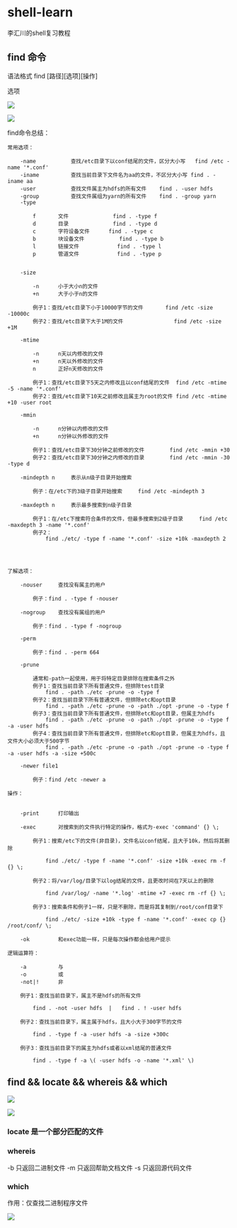 # shell-learn
李汇川的shell复习教程


## find 命令
语法格式 find [路径][选项][操作]

选项

![](./photo/01.png)


![](./photo/02.png)



find命令总结：

	常用选项：
	
		-name			查找/etc目录下以conf结尾的文件，区分大小写	find /etc -name '*.conf'
		-iname			查找当前目录下文件名为aa的文件，不区分大小写	find . -iname aa
		-user			查找文件属主为hdfs的所有文件	find . -user hdfs
		-group			查找文件属组为yarn的所有文件	find . -group yarn		
		-type			
		
			f		文件				find . -type f 
			d		目录				find . -type d
			c		字符设备文件		find . -type c
			b		块设备文件			find . -type b
			l		链接文件			find . -type l
			p		管道文件			find . -type p
			
		
		-size
		
			-n		小于大小n的文件
			+n		大于小于n的文件
			
			例子1：查找/etc目录下小于10000字节的文件		find /etc -size -10000c
			例子2：查找/etc目录下大于1M的文件				find /etc -size +1M
		
		-mtime		
		
			-n		n天以内修改的文件
			+n		n天以外修改的文件
			n		正好n天修改的文件
			
			例子1：查找/etc目录下5天之内修改且以conf结尾的文件	find /etc -mtime -5 -name '*.conf'
			例子2：查找/etc目录下10天之前修改且属主为root的文件	find /etc -mtime +10 -user root
			
		-mmin
			
			-n		n分钟以内修改的文件
			+n		n分钟以外修改的文件
			
			例子1：查找/etc目录下30分钟之前修改的文件		find /etc -mmin +30
			例子2：查找/etc目录下30分钟之内修改的目录		find /etc -mmin -30 -type d
		
		-mindepth n		表示从n级子目录开始搜索
		
			例子：在/etc下的3级子目录开始搜索		find /etc -mindepth 3 
		
		-maxdepth n		表示最多搜索到n级子目录
		
			例子1：在/etc下搜索符合条件的文件，但最多搜索到2级子目录		find /etc -maxdepth 3 -name '*.conf'
			例子2：
				find ./etc/ -type f -name '*.conf' -size +10k -maxdepth 2
		
			
		
		
	了解选项：
	
		-nouser		查找没有属主的用户
		
			例子：find . -type f -nouser
		
		-nogroup	查找没有属组的用户
		
			例子：find . -type f -nogroup
		
		-perm
		
			例子：find . -perm 664
		
		-prune
		
			通常和-path一起使用，用于将特定目录排除在搜索条件之外
			例子1：查找当前目录下所有普通文件，但排除test目录
				find . -path ./etc -prune -o -type f
			例子2：查找当前目录下所有普通文件，但排除etc和opt目录
				find . -path ./etc -prune -o -path ./opt -prune -o -type f
			例子3：查找当前目录下所有普通文件，但排除etc和opt目录，但属主为hdfs
				find . -path ./etc -prune -o -path ./opt -prune -o -type f -a -user hdfs
			例子4：查找当前目录下所有普通文件，但排除etc和opt目录，但属主为hdfs，且文件大小必须大于500字节
				find . -path ./etc -prune -o -path ./opt -prune -o -type f -a -user hdfs -a -size +500c
		
		-newer file1
		
			例子：find /etc -newer a
			
	操作：
	
	
		-print		打印输出
		
		-exec		对搜索到的文件执行特定的操作，格式为-exec 'command' {} \;
		
			例子1：搜索/etc下的文件(非目录)，文件名以conf结尾，且大于10k，然后将其删除
			
				find ./etc/ -type f -name '*.conf' -size +10k -exec rm -f {} \;
				
			例子2：将/var/log/目录下以log结尾的文件，且更改时间在7天以上的删除
			
				find /var/log/ -name '*.log' -mtime +7 -exec rm -rf {} \;
				
			例子3：搜索条件和例子1一样，只是不删除，而是将其复制到/root/conf目录下
			
				find ./etc/ -size +10k -type f -name '*.conf' -exec cp {} /root/conf/ \;
				
		-ok			和exec功能一样，只是每次操作都会给用户提示
		
	逻辑运算符：
	
		-a			与
		-o			或
		-not|!		非
		
		例子1：查找当前目录下，属主不是hdfs的所有文件		
		
			find . -not -user hdfs 	|	find . ! -user hdfs
		
		例子2：查找当前目录下，属主属于hdfs，且大小大于300字节的文件
		
			find . -type f -a -user hdfs -a -size +300c
			
		例子3：查找当前目录下的属主为hdfs或者以xml结尾的普通文件
			
			find . -type f -a \( -user hdfs -o -name '*.xml' \)
			
## find && locate && whereis && which



![](./photo/03.png)

![](./photo/04.png)

### locate 是一个部分匹配的文件

### whereis 

-b 只返回二进制文件 
-m 只返回帮助文档文件 
-s 只返回源代码文件


### which 
 
作用：仅查找二进制程序文件


![](./photo/05.png)

		